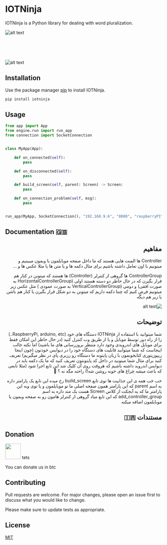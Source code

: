 # IOTNinja

IOTNinja is a Python library for dealing with word pluralization.

![alt text](http://www.upsara.com/images/x581442_.png)

</br>
</br>
</br>

![alt text](http://www.upsara.com/images/n942896_.jpg)

## Installation

Use the package manager [pip](https://pip.pypa.io/en/stable/) to install IOTNinja.

```bash
pip install iotninja
```

## Usage

```python
from app import App
from engine.run import run_app
from connection import SocketConnection


class MyApp(App):

    def on_connected(self):
        pass

    def on_disconnected(self):
        pass

    def build_screen(self, parent: Screen) -> Screen:
        pass

    def on_connection_problem(self, msg):
        pass


run_app(MyApp, SocketConnection(), "192.168.9.6", "8080", "raspberryPI", "normal device")

```


## Documentation 🇬🇧


<div dir="rtl">

## مفاهیم 

Controller ها المنت هایی هستند که ما داخل صفحه موبایلمون یا وبمون میبینیم و میتونیم با اون تعامل داشته باشیم برای مثال دکمه ها و یا متن ها یا مثلا عکس ها و ...

ControllerGroup ها گروهی از کنترلر (Controller) ها هستند که میتونن در کنار هم قرار بگیرن که در حال حاظر دو دسته هستند اولی (HorizontalControllerGroup به صورت افقی)  و دومی (VerticalControllerGroup به صورت عمودی ) مثل عکس زیر میتونیم فرض کنیم که چنتا دکمه داریم که میتونن به دو شکل قرار بگیرن یا کنار هم باشن یا زیر هم دیگه 


![alt text](https://www.tutlane.com/images/android/android_linearlayout_example_diagram.png)

## توضیحات


شما میتوانید با استفاده از IOTNinja دستگاه های خود (RaspberryPi, arduino, etc..) را از راه دور توسط موبایل و یا از طریق وب کنترل کنید (در حال حاظر این امکان فقط برای موبایل های اندرویدی وجود دارد منتظر بروزرسانی های ما باشید) اما نکته جالب اینجاست که شما میتوانید قابلیت های دستگاه خود را در دیوایس خودتون (چون اینجا ریپوزیتوری کتابخونمون با زبان پایتونه ما دستگاه رو رزبری پای در نظر میگیریم) تعریف کنید برای مثال شما میتونید در داخل کد پایتونتون تعریف کنید که ما یک دکمه باید در دیوایس اندروید داشته باشیم که هروقت روی آن کلیک شد این تابع اجرا شود (مثلا تابعی که باعث میشه چراغ های خونه روشن شه!)  راحته مگه نه ؟ 🤪

خب خب همه ی این جذابیت ها توی تابع build_screen رخ میده این تابع یک پارامتر داره به اسم parent  که این پارامتر همون صفحه اصلی ما تو موبایلمون و یا توی وبه این پارامتر ما که یه آبجکت از کلاس Screen  هست یک متد داره به اسم add_controller_group که این تابع میاد گروهی از کنترلر هامون رو به صفحه وبمون یا موبایلمون اضافه میکنه 
 
## مستندات 🇮🇷 

</div>

## Donation
<img src="https://localbitcoinnow.com/wp-content/uploads/2019/12/The-bit-logo-e1575819611411.png" data-canonical-src="https://localbitcoinnow.com/wp-content/uploads/2019/12/The-bit-logo-e1575819611411.png" width="50" height="50" /> tets


You can donate us in btc 

## Contributing
Pull requests are welcome. For major changes, please open an issue first to discuss what you would like to change.

Please make sure to update tests as appropriate.

## License
[MIT](https://choosealicense.com/licenses/mit/)

